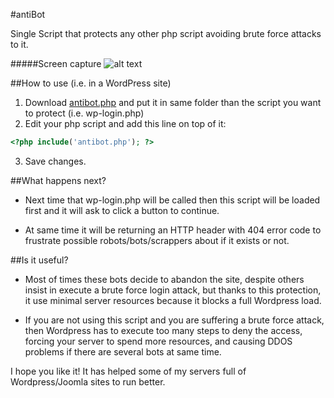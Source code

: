 #antiBot


Single Script that protects any other php script avoiding brute force attacks to it.

#####Screen capture
![alt text](https://raw.githubusercontent.com/masterguru/antibot/master/antibot.png "Antibot capture")


##How to use (i.e. in a WordPress site)

 1. Download [antibot.php](https://raw.githubusercontent.com/masterguru/antibot/master/antibot.php "antibot.php raw script") and put it in same folder than the script you want to protect (i.e. wp-login.php)
 2. Edit your php script and add this line on top of it:

  ```php
  <?php include('antibot.php'); ?>
  ```
 3. Save changes.

##What happens next?

* Next time that wp-login.php will be called then this script will be loaded first and it will ask to click a button to continue.

* At same time it will be returning an HTTP header with 404 error code to frustrate possible robots/bots/scrappers about if it exists or not. 

##Is it useful?

* Most of times these bots decide to abandon the site, despite others insist in execute a brute force login attack, but thanks to this protection, it use minimal server resources because it blocks a full Wordpress load. 

* If you are not using this script and you are suffering a brute force attack, then Wordpress has to execute too many steps to deny the access, forcing your server to spend more resources, and causing DDOS problems if there are several bots at same time.

I hope you like it! It has helped some of my servers full of Wordpress/Joomla sites to run better.

